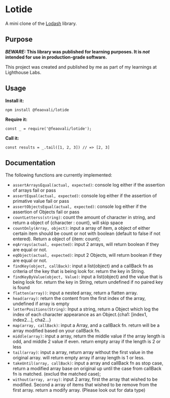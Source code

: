 # Lotide

A mini clone of the [Lodash](https://lodash.com) library.

## Purpose

**_BEWARE:_ This library was published for learning purposes. It is _not_ intended for use in production-grade software.**

This project was created and published by me as part of my learnings at Lighthouse Labs. 

## Usage

**Install it:**

`npm install @feaovali/lotide`

**Require it:**

`const _ = require('@feaovali/lotide');`

**Call it:**

`const results = _.tail([1, 2, 3]) // => [2, 3]`

## Documentation

The following functions are currently implemented:

* `assertArraysEqual(actual, expected)`: console log either if the assertion of arrays fail or pass
* `assertEqual(actual, expected)`: console log either if the assertion of primative value fail or pass
* `assertObjectsEqual(actual, expected)`: console log either if the assertion of Objects fail or pass
* `countLetterss(string)`: count the amount of character in string, and return a object of {character : count}, will skip space
* `countOnly(Array, object)`: input a array of item, a object of either certain item should be count or not with boolean (default to false if not entered). Return a object of {item: count}; 
* `eqArrays(actual, expected)`: input 2 arrays, will return boolean if they are equal or not.
* `eqObject(actual, expected)`: input 2 Objects, will return boolean if they are equal or not.
* `findKey(object, callBack)`: input a list(object) and a callBack fn as criteria of the key that is being look for. return the key in String. 
* `findKeyByValue(object, Value)`: input a list(object) and the value that is being look for. return the key in String, return undefined if no paired key is found
* `flatten(array))`: input a nested array, return a flatten array.
* `head(array)`: return the content from the first index of the array, undefined if array is empty
* `letterPositions(String)`: Input a string, return a Object which log the index of each character appearance as an Object.{cha1: [index1, index2...], cha2...}
* `map(array, callBack)`: input a Array, and a callBack fn. return will be a array modified based on your callBack fn.
* `middle(array)`: input a array, return the middle value if the array length is odd, and middle 2 value if even. return empty array if the length is 2 or less
* `tail(array)`: input a array, return array without the first value in the original array. will return empty array if array length is 1 or less.
* `takeUntil(array, callBack)`: input a array and callBack fn as stop case, return a modified array base on original up until the case from callBack fn is matched. (exclud the matched case);
* `without(array, array)`: input 2 array, first the array that wished to be modified. Second a array of items that wished to be remove from the first array. return a modify array. (Please look out for data type)